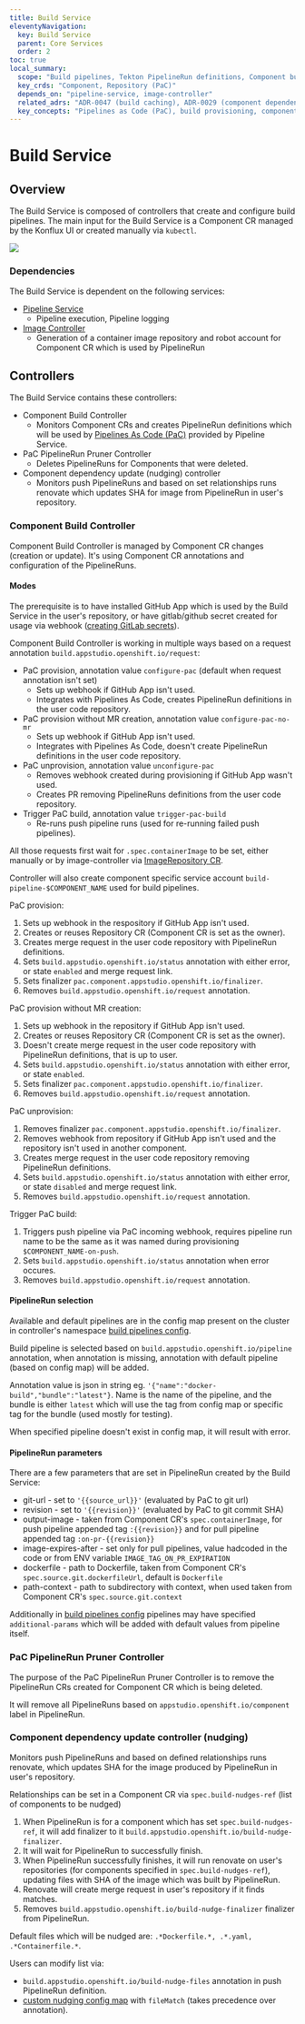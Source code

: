 ```yaml
---
title: Build Service
eleventyNavigation:
  key: Build Service
  parent: Core Services
  order: 2
toc: true
local_summary:
  scope: "Build pipelines, Tekton PipelineRun definitions, Component builds"
  key_crds: "Component, Repository (PaC)"
  depends_on: "pipeline-service, image-controller"
  related_adrs: "ADR-0047 (build caching), ADR-0029 (component dependencies), ADR-0046 (task runner image)"
  key_concepts: "Pipelines as Code (PaC), build provisioning, component nudging/renovate"
---
```


# Build Service


## Overview

The Build Service is composed of controllers that create and configure build pipelines. The main input for the Build Service is a Component CR managed by the Konflux UI or created manually via `kubectl`.

![](../diagrams/build-service/build-service-diagram.svg)

### Dependencies

The Build Service is dependent on the following services:
- [Pipeline Service](./core/pipeline-service.md)
  - Pipeline execution, Pipeline logging
- [Image Controller](./add-ons/image-controller.md)
  - Generation of a container image repository and robot account for Component CR which is used by PipelineRun

## Controllers

The Build Service contains these controllers:
- Component Build Controller
  - Monitors Component CRs and creates PipelineRun definitions which will be used by [Pipelines As Code (PaC)](https://pipelinesascode.com) provided by Pipeline Service.
- PaC PipelineRun Pruner Controller
  - Deletes PipelineRuns for Components that were deleted.
- Component dependency update (nudging) controller
  - Monitors push PipelineRuns and based on set relationships runs renovate which updates
    SHA for image from PipelineRun in user's repository.

### Component Build Controller

Component Build Controller is managed by Component CR changes (creation or update).
It's using Component CR annotations and configuration of the PipelineRuns.

#### Modes
The prerequisite is to have installed GitHub App which is used by the Build Service in the user's repository, or have gitlab/github secret created for usage via webhook
([creating GitLab secrets](https://konflux.pages.redhat.com/docs/users/building/creating-secrets.html#gitlab-source-secret)).

Component Build Controller is working in multiple ways based on a request annotation `build.appstudio.openshift.io/request`:
- PaC provision, annotation value `configure-pac` (default when request annotation isn't set)
    - Sets up webhook if GitHub App isn't used.
    - Integrates with Pipelines As Code, creates PipelineRun definitions in the user code repository.
- PaC provision without MR creation, annotation value `configure-pac-no-mr`
    - Sets up webhook if GitHub App isn't used.
    - Integrates with Pipelines As Code, doesn't create PipelineRun definitions in the user code repository.
- PaC unprovision, annotation value `unconfigure-pac`
    - Removes webhook created during provisioning if GitHub App wasn't used.
    - Creates PR removing PipelineRuns definitions from the user code repository.
- Trigger PaC build, annotation value `trigger-pac-build`
    - Re-runs push pipeline runs (used for re-running failed push pipelines).

All those requests first wait for `.spec.containerImage` to be set, either manually or
by image-controller via
[ImageRepository CR](https://github.com/konflux-ci/architecture/blob/main/architecture/add-ons/image-controller.md#to-create-an-image-repository-for-a-component-apply-this-yaml-code).

Controller will also create component specific service account `build-pipeline-$COMPONENT_NAME`
used for build pipelines.

PaC provision:
1. Sets up webhook in the respository if GitHub App isn't used.
1. Creates or reuses Repository CR (Component CR is set as the owner).
1. Creates merge request in the user code repository with PipelineRun definitions.
1. Sets `build.appstudio.openshift.io/status` annotation with either error, or state `enabled` and merge request link.
1. Sets finalizer `pac.component.appstudio.openshift.io/finalizer`.
1. Removes `build.appstudio.openshift.io/request` annotation.

PaC provision without MR creation:
1. Sets up webhook in the repository if GitHub App isn't used.
1. Creates or reuses Repository CR (Component CR is set as the owner).
1. Doesn't create merge request in the user code repository with PipelineRun definitions, that is up to user.
1. Sets `build.appstudio.openshift.io/status` annotation with either error, or state `enabled`.
1. Sets finalizer `pac.component.appstudio.openshift.io/finalizer`.
1. Removes `build.appstudio.openshift.io/request` annotation.

PaC unprovision:
1. Removes finalizer `pac.component.appstudio.openshift.io/finalizer`.
1. Removes webhook from repository if GitHub App isn't used and the repository isn't used in another component.
1. Creates merge request in the user code repository removing PipelineRun definitions.
1. Sets `build.appstudio.openshift.io/status` annotation with either error, or state `disabled` and merge request link.
1. Removes `build.appstudio.openshift.io/request` annotation.

Trigger PaC build:
1. Triggers push pipeline via PaC incoming webhook, requires pipeline run name to be the same as it was named during provisioning `$COMPONENT_NAME-on-push`.
1. Sets `build.appstudio.openshift.io/status` annotation when error occures.
1. Removes `build.appstudio.openshift.io/request` annotation.

#### PipelineRun selection
Available and default pipelines are in the config map present on the cluster in controller's namespace
[build pipelines config](https://github.com/redhat-appstudio/infra-deployments/blob/main/components/build-service/base/build-pipeline-config/build-pipeline-config.yaml).

Build pipeline is selected based on `build.appstudio.openshift.io/pipeline` annotation,
when annotation is missing, annotation with default pipeline (based on config map) will be added.

Annotation value is json in string eg. `'{"name":"docker-build","bundle":"latest"}`.
Name is the name of the pipeline, and the bundle is either `latest` which will use the tag from config map
or specific tag for the bundle (used mostly for testing).

When specified pipeline doesn't exist in config map, it will result with error.

#### PipelineRun parameters
There are a few parameters that are set in PipelineRun created by the Build Service:
- git-url - set to `'{{source_url}}'` (evaluated by PaC to git url)
- revision - set to `'{{revision}}'` (evaluated by PaC to git commit SHA)
- output-image - taken from Component CR's `spec.containerImage`,
  for push pipeline appended tag `:{{revision}}`
  and for pull pipeline appended tag `:on-pr-{{revision}}`
- image-expires-after - set only for pull pipelines, value hadcoded in the code or from ENV variable `IMAGE_TAG_ON_PR_EXPIRATION`
- dockerfile - path to Dockerfile, taken from Component CR's `spec.source.git.dockerfileUrl`,
  default is `Dockerfile`
- path-context - path to subdirectory with context, when used taken from Component CR's `spec.source.git.context`

Additionally in [build pipelines config](https://github.com/redhat-appstudio/infra-deployments/blob/main/components/build-service/base/build-pipeline-config/build-pipeline-config.yaml)
pipelines may have specified `additional-params` which will be added with default values from pipeline itself.

### PaC PipelineRun Pruner Controller
The purpose of the PaC PipelineRun Pruner Controller is to remove the PipelineRun CRs created for Component CR which is being deleted.

It will remove all PipelineRuns based on `appstudio.openshift.io/component` label in PipelineRun.

### Component dependency update controller (nudging)
Monitors push PipelineRuns and based on defined relationships runs renovate,
which updates SHA for the image produced by PipelineRun in user's repository.

Relationships can be set in a Component CR via `spec.build-nudges-ref` (list of components to be nudged)

1. When PipelineRun is for a component which has set `spec.build-nudges-ref`, it will add finalizer to it
`build.appstudio.openshift.io/build-nudge-finalizer`.
1. It will wait for PipelineRun to successfully finish.
1. When PipelineRun successfully finishes, it will run renovate on user's repositories
   (for components specified in `spec.build-nudges-ref`),
   updating files with SHA of the image which was built by PipelineRun.
1. Renovate will create merge request in user's repository if it finds matches.
1. Removes `build.appstudio.openshift.io/build-nudge-finalizer` finalizer from PipelineRun.

Default files which will be nudged are: `.*Dockerfile.*, .*.yaml, .*Containerfile.*`.

Users can modify list via:
- `build.appstudio.openshift.io/build-nudge-files` annotation in push PipelineRun definition.
- [custom nudging config map](https://konflux.pages.redhat.com/docs/users/building/component-nudges.html#customizing-nudging-prs) with `fileMatch` (takes precedence over annotation).
